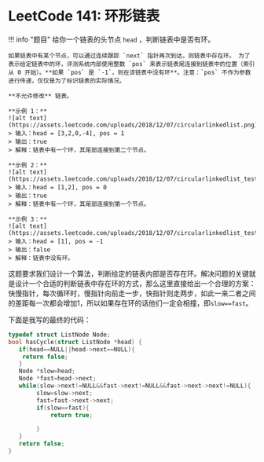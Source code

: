 # LeetCode 141: 环形链表

!!! info "题目"
    给你一个链表的头节点 `head` ，判断链表中是否有环。

    如果链表中有某个节点，可以通过连续跟踪 `next` 指针再次到达，则链表中存在环。 为了表示给定链表中的环，评测系统内部使用整数 `pos` 来表示链表尾连接到链表中的位置（索引从 0 开始）。**如果 `pos` 是 `-1`，则在该链表中没有环**。注意：`pos` 不作为参数进行传递，仅仅是为了标识链表的实际情况。

    **不允许修改** 链表。

    **示例 1：**
    ![alt text](https://assets.leetcode.com/uploads/2018/12/07/circularlinkedlist.png)
    > 输入：head = [3,2,0,-4], pos = 1
    > 输出：true
    > 解释：链表中有一个环，其尾部连接到第二个节点。

    **示例 2：**
    ![alt text](https://assets.leetcode.com/uploads/2018/12/07/circularlinkedlist_test2.png)
    > 输入：head = [1,2], pos = 0
    > 输出：true
    > 解释：链表中有一个环，其尾部连接到第一个节点。

    **示例 3：**
    ![alt text](https://assets.leetcode.com/uploads/2018/12/07/circularlinkedlist_test3.png)
    > 输入：head = [1], pos = -1
    > 输出：false
    > 解释：链表中没有环。

这题要求我们设计一个算法，判断给定的链表内部是否存在环。解决问题的关键就是设计一个合适的判断链表中存在环的方式，那么这里直接给出一个合理的方案：快慢指针，每次循环时，慢指针向前走一步，快指针则走两步，如此一来二者之间的差距每一次都会增加1，所以如果存在环的话他们一定会相撞，即`slow==fast`。

下面是我写的最终的代码：

```c
typedef struct ListNode Node;
bool hasCycle(struct ListNode *head) {
   if(head==NULL||head->next==NULL){
    return false;
   }
   Node *slow=head;
   Node *fast=head->next;
   while(slow->next!=NULL&&fast->next!=NULL&&fast->next->next!=NULL){
        slow=slow->next;
        fast=fast->next->next;
        if(slow==fast){
            return true;

        }
   }
   return false;
}
```


